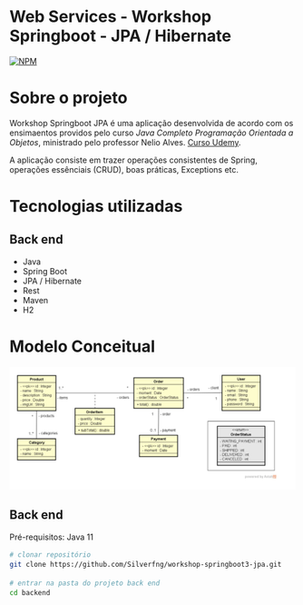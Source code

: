 # Web Services - Workshop Springboot - JPA / Hibernate
[![NPM](https://img.shields.io/npm/l/react)](https://github.com/Silverfng/workshop-springboot3-jpa/blob/main/LICENSE)

# Sobre o projeto

Workshop Springboot JPA é uma aplicação desenvolvida de acordo com os ensimaentos providos pelo curso *Java Completo Programação Orientada a Objetos*, ministrado pelo professor Nelio Alves. [Curso Udemy](https://www.udemy.com/course/java-curso-completo/).

A aplicação consiste em trazer operações consistentes de Spring, operações essênciais (CRUD), boas práticas, Exceptions etc.

# Tecnologias utilizadas
## Back end
- Java
- Spring Boot
- JPA / Hibernate
- Rest
- Maven
- H2

# Modelo Conceitual
![Modelo Conceitual](https://github.com/Silverfng/workshop-springboot3-jpa/blob/main/assets/domain_model.png)

## Back end
Pré-requisitos: Java 11

```bash
# clonar repositório
git clone https://github.com/Silverfng/workshop-springboot3-jpa.git

# entrar na pasta do projeto back end
cd backend

```
